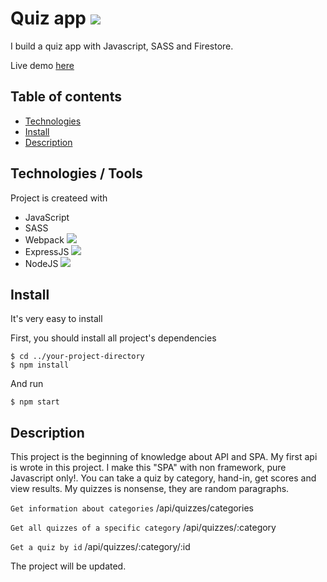 # Quiz app ![](https://img.shields.io/static/v1?label=Build&message=v1.0&color=green)

I build a quiz app with Javascript, SASS and Firestore.

Live demo [here](https://quiz-app-api-crbo.onrender.com)

## Table of contents
* [Technologies](#technologies--tools)
* [Install](#install)
* [Description](#description)

## Technologies / Tools
Project is createed with
* JavaScript
* SASS
* Webpack ![](https://img.shields.io/static/v1?label=Build&message=v5.75.0&color=red)
* ExpressJS ![](https://img.shields.io/static/v1?label=Build&message=v4.18.1&color=red)
* NodeJS ![](https://img.shields.io/static/v1?label=Build&message=v16.15.0&color=red)

## Install
It's very easy to install

First, you should install all project's dependencies
```
$ cd ../your-project-directory
$ npm install
```

And run
```
$ npm start
```

## Description
This project is the beginning of knowledge about API and SPA. My first api is wrote in this project.
I make this "SPA" with non framework, pure Javascript only!.
You can take a quiz by category, hand-in, get scores and view results.
My quizzes is nonsense, they are random paragraphs.

`Get information about categories` /api/quizzes/categories

`Get all quizzes of a specific category` /api/quizzes/:category

`Get a quiz by id` /api/quizzes/:category/:id

The project will be updated.
